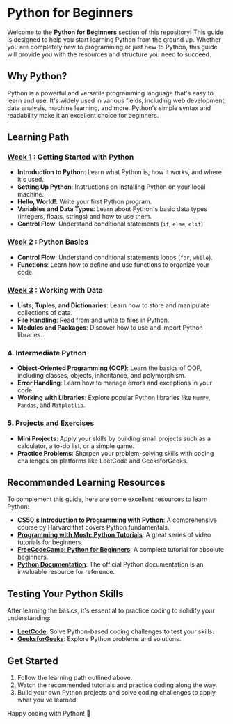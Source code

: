 # Python for Beginners

Welcome to the **Python for Beginners** section of this repository! This guide is designed to help you start learning Python from the ground up. Whether you are completely new to programming or just new to Python, this guide will provide you with the resources and structure you need to succeed.

## Why Python?

Python is a powerful and versatile programming language that's easy to learn and use. It's widely used in various fields, including web development, data analysis, machine learning, and more. Python's simple syntax and readability make it an excellent choice for beginners.

## Learning Path

### [**Week 1**](Week1.md) : **Getting Started with Python**
   - **Introduction to Python**: Learn what Python is, how it works, and where it's used.
   - **Setting Up Python**: Instructions on installing Python on your local machine.
   - **Hello, World!**: Write your first Python program.
   - **Variables and Data Types**: Learn about Python's basic data types (integers, floats, strings) and how to use them.
   - **Control Flow**: Understand conditional statements (`if`, `else`, `elif`) 

### [**Week 2**](Week2.md) : **Python Basics**
   
   - **Control Flow**: Understand conditional statements loops (`for`, `while`).
   - **Functions**: Learn how to define and use functions to organize your code.

### [**Week 3**](Week3.md) : **Working with Data**
   - **Lists, Tuples, and Dictionaries**: Learn how to store and manipulate collections of data.
   - **File Handling**: Read from and write to files in Python.
   - **Modules and Packages**: Discover how to use and import Python libraries.

### 4. **Intermediate Python**
   - **Object-Oriented Programming (OOP)**: Learn the basics of OOP, including classes, objects, inheritance, and polymorphism.
   - **Error Handling**: Learn how to manage errors and exceptions in your code.
   - **Working with Libraries**: Explore popular Python libraries like `NumPy`, `Pandas`, and `Matplotlib`.

### 5. **Projects and Exercises**
   - **Mini Projects**: Apply your skills by building small projects such as a calculator, a to-do list, or a simple game.
   - **Practice Problems**: Sharpen your problem-solving skills with coding challenges on platforms like LeetCode and GeeksforGeeks.

## Recommended Learning Resources

To complement this guide, here are some excellent resources to learn Python:

- **[CS50's Introduction to Programming with Python]([https://cs50.harvard.edu/python/2023/](https://www.youtube.com/watch?v=nLRL_NcnK-4))**: A comprehensive course by Harvard that covers Python fundamentals.
- **[Programming with Mosh: Python Tutorials](https://www.youtube.com/watch?v=_uQrJ0TkZlc)**: A great series of video tutorials for beginners.
- **[FreeCodeCamp: Python for Beginners](https://www.youtube.com/watch?v=rfscVS0vtbw)**: A complete tutorial for absolute beginners.
- **[Python Documentation](https://docs.python.org/3/)**: The official Python documentation is an invaluable resource for reference.

## Testing Your Python Skills

After learning the basics, it's essential to practice coding to solidify your understanding:

- [**LeetCode**](https://leetcode.com/problemset/): Solve Python-based coding challenges to test your skills.
- [**GeeksforGeeks**](https://www.geeksforgeeks.org/explore?page=1&sortBy=submissions&itm_source=geeksforgeeks&itm_medium=main_header&itm_campaign=practice_header): Explore Python problems and solutions.

## Get Started

1. Follow the learning path outlined above.
2. Watch the recommended tutorials and practice coding along the way.
3. Build your own Python projects and solve coding challenges to apply what you've learned.

Happy coding with Python! 🐍
